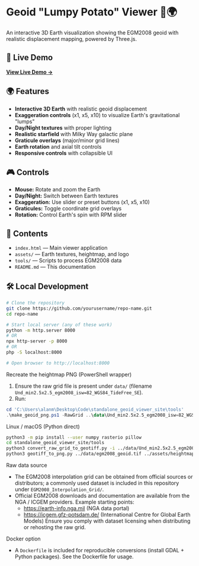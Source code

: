 # Geoid "Lumpy Potato" Viewer 🥔🌍

An interactive 3D Earth visualization showing the EGM2008 geoid with realistic displacement mapping, powered by Three.js.

## 🚀 Live Demo
**[View Live Demo →](https://AlanMazzotta.github.io/geoid-lumpy-potato)**

## 🌍 Features
- **Interactive 3D Earth** with realistic geoid displacement
- **Exaggeration controls** (x1, x5, x10) to visualize Earth's gravitational "lumps"
- **Day/Night textures** with proper lighting
- **Realistic starfield** with Milky Way galactic plane
- **Graticule overlays** (major/minor grid lines)
- **Earth rotation** and axial tilt controls
- **Responsive controls** with collapsible UI

## 🎮 Controls
- **Mouse:** Rotate and zoom the Earth
- **Day/Night:** Switch between Earth textures
- **Exaggeration:** Use slider or preset buttons (x1, x5, x10)
- **Graticules:** Toggle coordinate grid overlays
- **Rotation:** Control Earth's spin with RPM slider

## 📁 Contents
- `index.html` — Main viewer application
- `assets/` — Earth textures, heightmap, and logo
- `tools/` — Scripts to process EGM2008 data
- `README.md` — This documentation

## 🛠️ Local Development
```bash
# Clone the repository
git clone https://github.com/yourusername/repo-name.git
cd repo-name

# Start local server (any of these work)
python -m http.server 8000
# OR
npx http-server -p 8000
# OR
php -S localhost:8000

# Open browser to http://localhost:8000
```

Recreate the heightmap PNG (PowerShell wrapper)
1. Ensure the raw grid file is present under `data/` (filename `Und_min2.5x2.5_egm2008_isw=82_WGS84_TideFree_SE`).
2. Run:
```powershell
cd 'C:\Users\alanm\Desktop\Code\standalone_geoid_viewer_site\tools'
.\make_geoid_png.ps1 -RawGrid ..\data\Und_min2.5x2.5_egm2008_isw=82_WGS84_TideFree_SE -Out ..\assets\heightmap_4096x2048.png
```

Linux / macOS (Python direct)
```bash
python3 -m pip install --user numpy rasterio pillow
cd standalone_geoid_viewer_site/tools
python3 convert_raw_grid_to_geotiff.py -i ../data/Und_min2.5x2.5_egm2008_isw=82_WGS84_TideFree_SE -o ../data/egm2008_geoid.tif --width 8640 --height 4320 --endian little
python3 geotiff_to_png.py ../data/egm2008_geoid.tif ../assets/heightmap_4096x2048.png --width 4096 --height 2048
```

Raw data source
- The EGM2008 interpolation grid can be obtained from official sources or distributors; a commonly used dataset is included in this repository under `EGM2008_Interpolation_Grid/`.
- Official EGM2008 downloads and documentation are available from the NGA / ICGEM providers. Example starting points:
	- https://earth-info.nga.mil (NGA data portal)
	- https://icgem.gfz-potsdam.de/ (International Centre for Global Earth Models)
Ensure you comply with dataset licensing when distributing or rehosting the raw grid.

Docker option
- A `Dockerfile` is included for reproducible conversions (install GDAL + Python packages). See the Dockerfile for usage.
